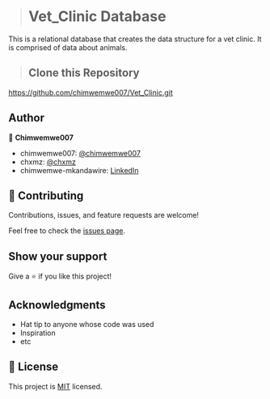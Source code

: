 > # Vet_Clinic Database
This is a relational database that creates the data structure for a vet clinic. It is comprised of data about animals.

>   ## Clone this Repository
https://github.com/chimwemwe007/Vet_Clinic.git

## Author

👤 **Chimwemwe007**

- chimwemwe007: [@chimwemwe007](https://github.com/chimwemwe007)
- chxmz: [@chxmz](https://twitter.com/chxmz)
- chimwemwe-mkandawire: [LinkedIn](https://linkedin.com/in/chimwemwe-mkandawire)

## 🤝 Contributing

Contributions, issues, and feature requests are welcome!

Feel free to check the [issues page](../../issues/).

## Show your support

Give a ⭐️ if you like this project!

## Acknowledgments

- Hat tip to anyone whose code was used
- Inspiration
- etc

## 📝 License

This project is [MIT](./MIT.md) licensed.
